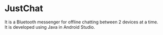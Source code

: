 # JustChat

It is a Bluetooth messenger for offline chatting between 2 devices at a time. It is developed using Java in Android Studio.
